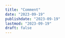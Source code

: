 ```yaml
---
title: "Comment"
date: "2023-09-19"
publishdate: "2023-09-19"
lastmod: "2023-09-19"
draft: false
---
```


